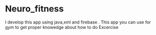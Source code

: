 # Neuro_fitness
I develop this app using java,xml and firebase . This app you can use for gym to get proper knowedge about how to do Excercise
